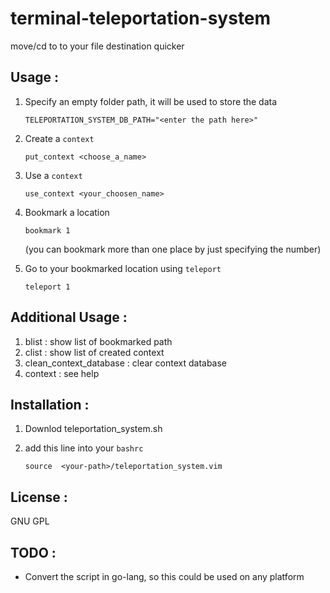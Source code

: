 # terminal-teleportation-system

move/cd to to your file destination quicker

## Usage : 
1. Specify an empty folder path, it will be used to store the data

    `TELEPORTATION_SYSTEM_DB_PATH="<enter the path here>"`

2. Create a `context`

    `put_context <choose_a_name>`

3. Use a `context`

    `use_context <your_choosen_name>`

4. Bookmark a location

    `bookmark 1`

    (you can bookmark more than one place by just specifying the number)

5. Go to your bookmarked location using `teleport`

    `teleport 1`

## Additional Usage :

1. blist : show list of bookmarked path
2. clist : show list of created context
3. clean_context_database : clear context database
4. context : see help

## Installation :

1. Downlod teleportation_system.sh
2. add this line into your `bashrc` 

    `source  <your-path>/teleportation_system.vim`

## License : 
GNU GPL


## TODO : 
- Convert the script in go-lang, so this could be used on any platform

